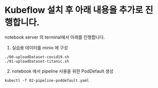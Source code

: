 # Kubeflow 설치 후 아래 내용을 추가로 진행합니다.

notebook server 의 terminal에서 아래를 진행합니다.

1. 실습용 데이터를 minio 에 구성
```
./00-uploadDataset-covid19.sh
./01-uploadDataset-titanic.sh
```

2. notebook 에서 pipeline 사용을 위한 PodDefault 생성
```
kubectl -f 02-pipeline-poddefault.yaml
```
